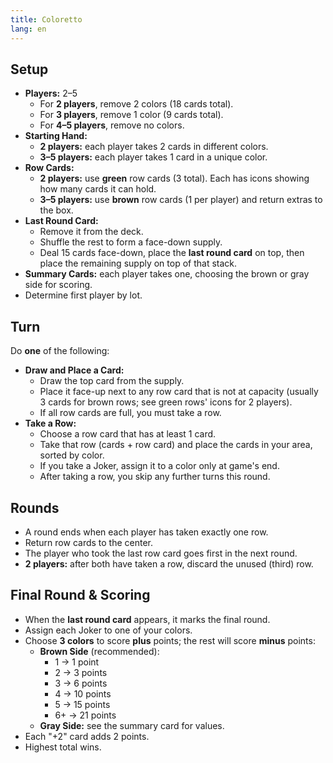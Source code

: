 ```yaml
---
title: Coloretto
lang: en
---
```


## Setup

- **Players:** 2–5
    - For **2 players**, remove 2 colors (18 cards total).
    - For **3 players**, remove 1 color (9 cards total).
    - For **4–5 players**, remove no colors.
- **Starting Hand:**
    - **2 players:** each player takes 2 cards in different colors.
    - **3–5 players:** each player takes 1 card in a unique color.
- **Row Cards:**
    - **2 players:** use **green** row cards (3 total). Each has icons showing how many cards it can hold.
    - **3–5 players:** use **brown** row cards (1 per player) and return extras to the box.
- **Last Round Card:**
    - Remove it from the deck.
    - Shuffle the rest to form a face-down supply.
    - Deal 15 cards face-down, place the **last round card** on top, then place the remaining supply on top of that stack.
- **Summary Cards:** each player takes one, choosing the brown or gray side for scoring.
- Determine first player by lot.

## Turn

Do **one** of the following:

- **Draw and Place a Card:**
    - Draw the top card from the supply.
    - Place it face-up next to any row card that is not at capacity (usually 3 cards for brown rows; see green rows' icons for 2 players).
    - If all row cards are full, you must take a row.
- **Take a Row:**
    - Choose a row card that has at least 1 card.
    - Take that row (cards + row card) and place the cards in your area, sorted by color.
    - If you take a Joker, assign it to a color only at game's end.
    - After taking a row, you skip any further turns this round.

## Rounds

- A round ends when each player has taken exactly one row.
- Return row cards to the center.
- The player who took the last row card goes first in the next round.
- **2 players:** after both have taken a row, discard the unused (third) row.

## Final Round & Scoring

- When the **last round card** appears, it marks the final round.
- Assign each Joker to one of your colors.
- Choose **3 colors** to score **plus** points; the rest will score **minus** points:
    - **Brown Side** (recommended):
        - 1 → 1 point
        - 2 → 3 points
        - 3 → 6 points
        - 4 → 10 points
        - 5 → 15 points
        - 6+ → 21 points
    - **Gray Side:** see the summary card for values.
- Each "+2" card adds 2 points.
- Highest total wins.
